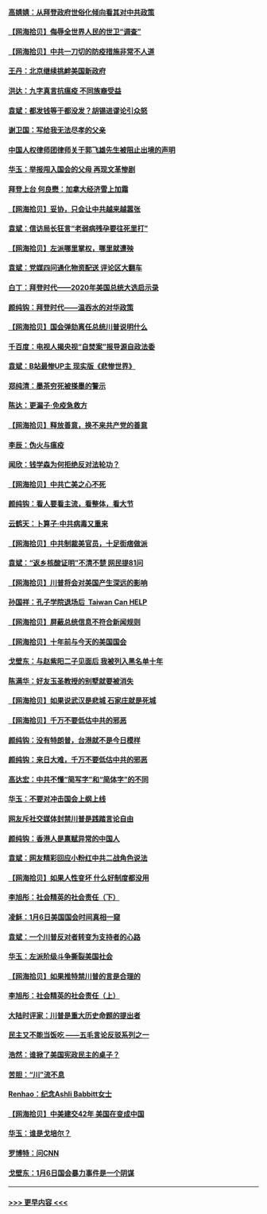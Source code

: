 #### [高婧婧：从拜登政府世俗化倾向看其对中共政策](../pages/nsc993/n12730028.md?t=02040201) 
#### [【网海拾贝】侮辱全世界人民的世卫“调查”](../pages/nsc993/n12727884.md?t=02040201) 
#### [【网海拾贝】中共一刀切的防疫措施非常不人道](../pages/nsc993/n12724879.md?t=02040201) 
#### [王丹：北京继续挑衅美国新政府](../pages/nsc993/n12722456.md?t=02040201) 
#### [洪达：九字真言抗瘟疫 不同族裔受益](../pages/nsc993/n12722448.md?t=02040201) 
#### [袁斌：都发钱等于都没发？胡锡进谬论引众怒](../pages/nsc993/n12722393.md?t=02040201) 
#### [谢卫国：写给我无法尽孝的父亲](../pages/nsc993/n12720325.md?t=02040201) 
#### [中国人权律师团律师关于郭飞雄先生被阻止出境的声明](../pages/nsc993/n12720203.md?t=02040201) 
#### [华玉：举报闯入国会的父母 再现文革惨剧](../pages/nsc993/n12719070.md?t=02040201) 
#### [拜登上台 何良懋：加拿大经济雪上加霜](../pages/nsc993/n12718943.md?t=02040201) 
#### [【网海拾贝】妥协，只会让中共越来越嚣张](../pages/nsc993/n12717392.md?t=02040201) 
#### [袁斌：信访局长狂言“老弱病残孕要往死里打”](../pages/nsc993/n12717343.md?t=02040201) 
#### [【网海拾贝】左派哪里掌权，哪里就遭殃](../pages/nsc993/n12715009.md?t=02040201) 
#### [袁斌：党媒四问通化物资配送 评论区大翻车](../pages/nsc993/n12714950.md?t=02040201) 
#### [白丁：拜登时代——2020年美国总统大选启示录](../pages/nsc993/n12714920.md?t=02040201) 
#### [颜纯钩：拜登时代——温吞水的对华政策](../pages/nsc993/n12713245.md?t=02040201) 
#### [【网海拾贝】国会弹劾离任总统川普说明什么](../pages/nsc993/n12712816.md?t=02040201) 
#### [千百度：电视人揭央视“自焚案”报导源自政法委](../pages/nsc993/n12709760.md?t=02040201) 
#### [袁斌：B站最惨UP主 现实版《悲惨世界》](../pages/nsc993/n12709686.md?t=02040201) 
#### [郑纯清：墨茶穷死被搽墨的警示](../pages/nsc993/n12709262.md?t=02040201) 
#### [陈达：更漏子·免疫急救方](../pages/nsc993/n12709244.md?t=02040201) 
#### [【网海拾贝】释放善意，换不来共产党的善意](../pages/nsc993/n12708361.md?t=02040201) 
#### [李辰：伪火与瘟疫](../pages/nsc993/n12707981.md?t=02040201) 
#### [闻欣：钱学森为何拒绝反对法轮功？](../pages/nsc993/n12707407.md?t=02040201) 
#### [【网海拾贝】中共亡美之心不死](../pages/nsc993/n12707621.md?t=02040201) 
#### [颜纯钩：看人要看主流，看整体，看大节](../pages/nsc993/n12707536.md?t=02040201) 
#### [云鹤天：卜算子‧中共病毒又重来](../pages/nsc993/n12707408.md?t=02040201) 
#### [【网海拾贝】中共制裁美官员，十足街痞做派](../pages/nsc993/n12705115.md?t=02040201) 
#### [袁斌：“返乡核酸证明”不清不楚 网民提81问](../pages/nsc993/n12704982.md?t=02040201) 
#### [【网海拾贝】川普将会对美国产生深远的影响](../pages/nsc993/n12703045.md?t=02040201) 
#### [孙国祥：孔子学院退场后  Taiwan Can HELP](../pages/nsc993/n12702430.md?t=02040201) 
#### [【网海拾贝】屏蔽总统信息不符合新闻规则](../pages/nsc993/n12699998.md?t=02040201) 
#### [【网海拾贝】十年前与今天的美国国会](../pages/nsc993/n12696993.md?t=02040201) 
#### [戈壁东：与赵紫阳二子见面后 我被列入黑名单十年](../pages/nsc993/n12696215.md?t=02040201) 
#### [陈满华：好友玉圣教授的别墅就要被消失](../pages/nsc993/n12695411.md?t=02040201) 
#### [【网海拾贝】如果说武汉是悲城 石家庄就是死城](../pages/nsc993/n12694589.md?t=02040201) 
#### [【网海拾贝】千万不要低估中共的邪恶](../pages/nsc993/n12692771.md?t=02040201) 
#### [颜纯钩：没有特朗普，台港就不是今日模样](../pages/nsc993/n12692678.md?t=02040201) 
#### [颜纯钩：来日大难，千万不要低估中共的邪恶](../pages/nsc993/n12692080.md?t=02040201) 
#### [高达宏：中共不懂“简写字”和“简体字”的不同](../pages/nsc993/n12692068.md?t=02040201) 
#### [华玉：不要对冲击国会上纲上线](../pages/nsc993/n12689948.md?t=02040201) 
#### [网友斥社交媒体封禁川普是践踏言论自由](../pages/nsc993/n12687482.md?t=02040201) 
#### [颜纯钩：香港人是禀赋异常的中国人](../pages/nsc993/n12685142.md?t=02040201) 
#### [袁斌：网友精彩回应小粉红中共二战角色说法](../pages/nsc993/n12684994.md?t=02040201) 
#### [【网海拾贝】如果人性变坏 什么好制度都没用](../pages/nsc993/n12683000.md?t=02040201) 
#### [李旭彤：社会精英的社会责任（下）](../pages/nsc993/n12680604.md?t=02040201) 
#### [凌稣：1月6日美国国会时间真相一窥](../pages/nsc993/n12682780.md?t=02040201) 
#### [袁斌：一个川普反对者转变为支持者的心路](../pages/nsc993/n12682700.md?t=02040201) 
#### [华玉：左派阶级斗争撕裂美国社会](../pages/nsc993/n12681226.md?t=02040201) 
#### [【网海拾贝】如果推特禁川普的言是合理的](../pages/nsc993/n12681232.md?t=02040201) 
#### [李旭彤：社会精英的社会责任（上）](../pages/nsc993/n12680501.md?t=02040201) 
#### [大陆时评家：川普是重大历史命题的提出者](../pages/nsc993/n12679904.md?t=02040201) 
#### [民主又不能当饭吃 ——五毛言论反驳系列之一](../pages/nsc993/n12679877.md?t=02040201) 
#### [浩然：谁掀了美国宪政民主的桌子？](../pages/nsc993/n12679850.md?t=02040201) 
#### [苦胆：“川”流不息](../pages/nsc993/n12678388.md?t=02040201) 
#### [Renhao：纪念Ashli Babbitt女士](../pages/nsc993/n12678359.md?t=02040201) 
#### [【网海拾贝】中美建交42年 美国在变成中国](../pages/nsc993/n12678324.md?t=02040201) 
#### [华玉：谁是戈培尔？](../pages/nsc993/n12677515.md?t=02040201) 
#### [罗博特：问CNN](../pages/nsc993/n12677172.md?t=02040201) 
#### [戈壁东：1月6日国会暴力事件是一个阴谋](../pages/nsc993/n12674639.md?t=02040201) 

----
#### [ >>> 更早内容 <<< ](../indexes/nsc993-earlier.md)
